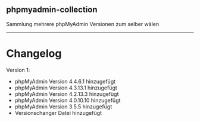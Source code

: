 ## phpmyadmin-collection
Sammlung mehrere phpMyAdmin Versionen zum selber wälen

-------

# Changelog

Version 1:
- phpMyAdmin Version 4.4.6.1 hinzugefügt
- phpMyAdmin Version 4.3.13.1 hinzugefügt
- phpMyAdmin Version 4.2.13.3 hinzugefügt
- phpMyAdmin Version 4.0.10.10 hinzugefügt
- phpMyAdmin Version 3.5.5 hinzugefügt
- Versionschanger Datei hinzugefügt
